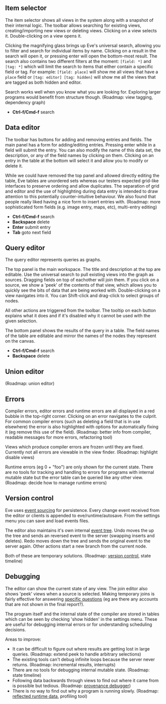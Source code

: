 ## Item selector

The item selector shows all views in the system along with a snapshot of their internal logic. The toolbar allows searching for existing views, creating/importing new views or deleting views. Clicking on a view selects it. Double-clicking on a view opens it.

Clicking the magnifying glass brings up Eve's universal search, allowing you to filter and search for individual items by name. Clicking on a result in the search will open it, or pressing enter will open the bottom-most result. The search also contains two different filters at the moment: `[field: *]` and `[tag: *]` which will limit the search to items that either contain a specific field or tag. For example: `[field: place]` will show me all views that have a `place` field or `[tag: editor] [tag: hidden]` will show me all the views that are tagged as both hidden and editor.

Search works well when you know what you are looking for. Exploring larger programs would benefit from structure though. (Roadmap: view tagging, dependency graph)

* __Ctrl-f/Cmd-f__ search

## Data editor

The toolbar has buttons for adding and removing entries and fields. The main panel has a form for adding/editing entries. Pressing enter while in a field will submit the entry. You can also modify the name of this data set, the description, or any of the field names by clicking on them. Clicking on an entry in the table at the bottom will select it and allow you to modify or delete it.

While we could have removed the top panel and allowed directly editing the table, Eve tables are unordered sets whereas our testers expected grid-like interfaces to preserve ordering and allow duplicates. The separation of grid and editor and the use of highlighting during data entry is intended to draw attention to this potentially counter-intuitive behaviour. We also found that people really liked having a nice form to insert entries with. (Roadmap: more sophisticated form fields (e.g. image entry, maps, etc), multi-entry editing)

* __Ctrl-f/Cmd-f__ search
* __Backspace__ delete
* __Enter__ submit entry
* __Tab__ goto next field

## Query editor

The query editor represents queries as graphs.

The top panel is the main workspace. The title and description at the top are editable. Use the universal search to pull existing views into the graph as sources. Dragging fields on top of eachother will join them. If you click on a source, we show a 'peek' of the contents of that view, which allows you to quickly see the bits of data that are being worked with. Double-clicking on a view navigates into it. You can Shift-click and drag-click to select groups of nodes.

All other actions are triggered from the toolbar. The tooltip on each button explains what it does and if it's disabled why it cannot be used with the given selection.

The bottom panel shows the results of the query in a table. The field names of the table are editable and mirror the names of the nodes they represent on the canvas.

* __Ctrl-f/Cmd-f__ search
* __Backspace__ delete

## Union editor

(Roadmap: union editor)

## Errors

Compiler errors, editor errors and runtime errors are all displayed in a red bubble in the top-right corner. Clicking on an error navigates to the culprit. For common compiler errors (such as deleting a field that is in use elsewhere) the error is also highlighted with options for automatically fixing it (eg remove this use of the field). (Roadmap: better info from compiler, readable messages for more errors, refactoring tool)

Views which produce compiler errors are frozen until they are fixed. Currently not all errors are viewable in the view finder. (Roadmap: highlight disable views)

Runtime errors (eg 0 + "foo") are only shown for the current state. There are no tools for tracking and handling to errors for programs with internal mutable state but the error table can be queried like any other view. (Roadmap: decide how to manage runtime errors)

## Version control

Eve uses [event sourcing](http://www.confluent.io/blog/making-sense-of-stream-processing/) for persistence. Every change event received from the editor or clients is appended to eve/runtime/autosave. From the settings menu you can save and load events files.

The editor also maintains it's own internal [event tree](http://www.emacswiki.org/emacs/UndoTree). Undo moves the up the tree and sends an reversed event to the server (swapping inserts and deletes). Redo moves down the tree and sends the original event to the server again. Other actions start a new branch from the current node.

Both of these are temporary solutions. (Roadmap: [version control](http://incidentalcomplexity.com/2015/04/22/version-control/), state timeline)

## Debugging

The editor can show the current state of any view. The join editor also shows 'peek' views when a source is selected. Making temporary joins is fairly effective for answering [specific questions](http://www.cs.cmu.edu/~NatProg/papers/MyersICPC2013NatProg.pdf) (eg are there any accounts that are not shown in the final report?).

The program itself and the internal state of the compiler are stored in tables which can be seen by checking 'show hidden' in the settings menu. These are useful for debugging internal errors or for understanding scheduling decisions.

Areas to improve:

* It can be difficult to figure out where results are getting lost in large queries. (Roadmap: extend peek to handle arbitrary selections)
* The existing tools can't debug infinite loops because the server never returns. (Roadmap: incremental results, interrupts)
* There are no tools for debugging internal mutable state. (Roadmap: state timeline)
* Following data backwards through views to find out where it came from is possible but tedious. (Roadmap: [provenance debugger](http://yanniss.github.io/DeclarativeDebugging.pdf))
* There is no way to find out why a program is running slowly. (Roadmap: [reflected runtime data](http://www.neilconway.org/docs/booma_eurosys2010.pdf), profiling tool)
